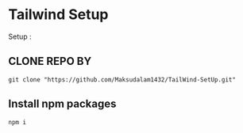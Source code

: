 # Tailwind Setup

Setup :

## CLONE REPO BY 
```
git clone "https://github.com/Maksudalam1432/TailWind-SetUp.git"
```
## Install npm packages
```
npm i
```


